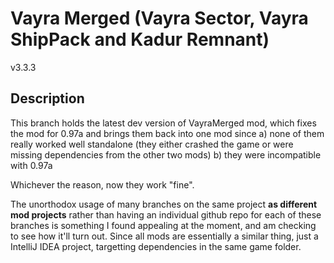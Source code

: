 # Vayra Merged (Vayra Sector, Vayra ShipPack and Kadur Remnant)

v3.3.3

## Description
This branch holds the latest dev version of VayraMerged mod, which fixes the mod for 0.97a and brings them back into one mod since 
a) none of them really worked well standalone (they either crashed the game or were missing dependencies from the other two mods) 
b) they were incompatible with 0.97a

Whichever the reason, now they work "fine".

The unorthodox usage of many branches on the same project **as different mod projects** rather than having an individual github repo for each of these branches is something I found appealing at the moment, 
and am checking to see how it'll turn out. Since all mods are essentially a similar thing, just a IntelliJ IDEA project, targetting dependencies in the same game folder.
